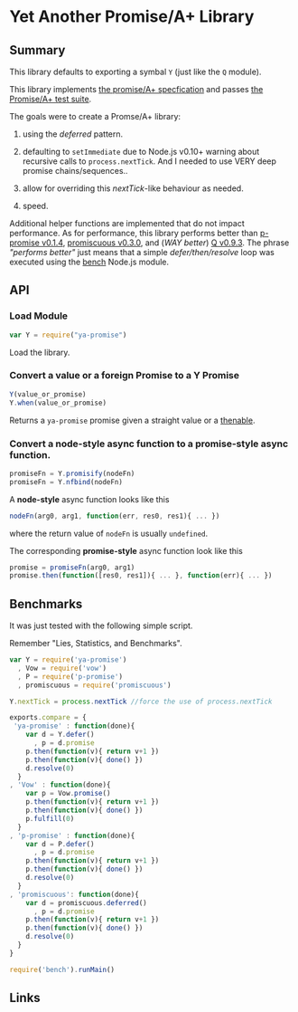 # Yet Another Promise/A+ Library

## Summary

This library defaults to exporting a symbal `Y` (just like the `Q` module).

This library implements [the promise/A+ specfication][AplusSpec] and passes 
[the Promise/A+ test suite][AplusTest].

The goals were to create a Promse/A+ library:

1. using the _deferred_ pattern.

2. defaulting to `setImmediate` due to Node.js v0.10+ warning about recursive
   calls to `process.nextTick`. And I needed to use VERY deep promise
   chains/sequences..

3. allow for overriding this _nextTick_-like behaviour as needed.

4. speed.

Additional helper functions are implemented that do not impact performance. As
for performance, this library performs better than [p-promise v0.1.4][p-promise],
[promiscuous v0.3.0][promiscuous], and (_WAY better_) [Q v0.9.3][Q]. The phrase
_"performs better"_ just means that a simple *defer/then/resolve* loop was
executed using the [bench][bench] Node.js module.

## API

### Load Module
```javascript
var Y = require("ya-promise")
```
Load the library.


### Convert a value or a foreign Promise to a Y Promise
```javascript
Y(value_or_promise)
Y.when(value_or_promise)
```
Returns a `ya-promise` promise given a straight value or a
[thenable][terminology].

### Convert a **node-style** async function to a **promise-style** async function.
```javascript
promiseFn = Y.promisify(nodeFn)
promiseFn = Y.nfbind(nodeFn)
```

A **node-style** async function looks like this
```javascript
nodeFn(arg0, arg1, function(err, res0, res1){ ... })
```
where the return value of `nodeFn` is usually `undefined`.

The corresponding **promise-style** async function look like this
```javascript
promise = promiseFn(arg0, arg1)
promise.then(function([res0, res1]){ ... }, function(err){ ... })
```

## Benchmarks

It was just tested with the following simple script.

Remember "Lies, Statistics, and Benchmarks".

```javascript
var Y = require('ya-promise')
  , Vow = require('vow')
  , P = require('p-promise')
  , promiscuous = require('promiscuous')

Y.nextTick = process.nextTick //force the use of process.nextTick

exports.compare = {
 'ya-promise' : function(done){
    var d = Y.defer()
      , p = d.promise
    p.then(function(v){ return v+1 })
    p.then(function(v){ done() })
    d.resolve(0)
  }
, 'Vow' : function(done){
    var p = Vow.promise()
    p.then(function(v){ return v+1 })
    p.then(function(v){ done() })
    p.fulfill(0)
  }
, 'p-promise' : function(done){
    var d = P.defer()
      , p = d.promise
    p.then(function(v){ return v+1 })
    p.then(function(v){ done() })
    d.resolve(0)
  }
, 'promiscuous': function(done){
    var d = promiscuous.deferred()
      , p = d.promise
    p.then(function(v){ return v+1 })
    p.then(function(v){ done() })
    d.resolve(0)
  }
}

require('bench').runMain()
```

## Links

[AplusSpec]: http://promises-aplus.github.io/promises-spec/
  "Promise/A+ Specification"
[AplusTest]: https://github.com/promises-aplus/promises-tests
  "Promise/A+ Test Suite"
[p-promise]: https://npmjs.org/package/p-promise
  "p-promise module"
[promiscuous]: https://npmjs.org/package/promiscuous
  "promiscuous module"
[Q]: https://npmjs.org/package/q
  "Q mdoule"
[bench]: https://npmjs.org/package/bench
  "bench module"
[terminology]: https://github.com/promises-aplus/promises-spec#terminology
  "Promise/A+ terminology"